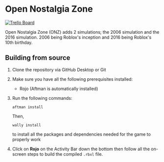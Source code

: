 # Open Nostalgia Zone

[![Trello Board](https://img.shields.io/badge/trello-404040.svg?style=for-the-badge&logo=trello)](https://trello.com/b/upqPoyyh)

Open Nostalgia Zone (ONZ) adds 2 simulations; the 2006 simulation and the 2016 simulation. 2006 being Roblox's inception and 2016 being Roblox's 10th birthday.

## Building from source

1. Clone the repository via GitHub Desktop or Git

2. Make sure you have all the following prerequisites installed:

	- Rojo (Aftman is automatically installed)

3. Run the following commands:

	```
	aftman install
	```

	Then,

	```
	wally install
	```

	to install all the packages and dependencies needed for the game to properly work

4. Click on **Rojo** on the Activity Bar down the bottom then follow all the on-screen steps to build the compiled `.rbxl` file.